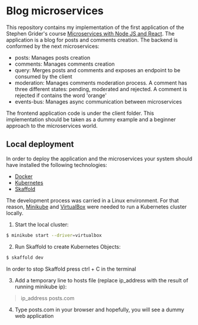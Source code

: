 # Blog microservices

This repository contains my implementation of the first application of the Stephen Grider's course [Microservices with Node JS and React](https://www.udemy.com/course/microservices-with-node-js-and-react/). The application is a blog for posts and comments creation. The backend is conformed by the next microservices:

- posts: Manages posts creation
- comments: Manages comments creation
- query: Merges posts and comments and exposes an endpoint to be consumed by the client
- moderation: Manages comments moderation process. A comment has three different states: pending, moderated and rejected. A comment is rejected if contains the word 'orange'
- events-bus: Manages async communication between microservices

The frontend application code is under the client folder. This implementation should be taken as a dummy example and a beginner approach to the microservices world.

## Local deployment

In order to deploy the application and the microservices your system should have installed the following technologies:

- [Docker](https://www.docker.com/)
- [Kubernetes](https://kubernetes.io/)
- [Skaffold](https://skaffold.dev/)

The development process was carried in a Linux environment. For that reason, [Minikube](https://minikube.sigs.k8s.io/docs/) and [VirtualBox](https://www.virtualbox.org/) were needed to run a Kubernetes cluster locally.

1. Start the local cluster:

```bash
$ minikube start --driver=virtualbox
```

2. Run Skaffold to create Kubernetes Objects:

```bash
$ skaffold dev
```

In order to stop Skaffold press ctrl + C in the terminal

3. Add a temporary line to hosts file (replace ip_address with the result of running minikube ip):

> ip_address posts.com

4. Type posts.com in your browser and hopefully, you will see a dummy web application
